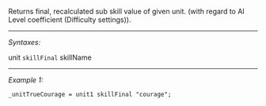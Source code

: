 Returns final, recalculated sub skill value of given unit. (with regard to AI Level coefficient (Difficulty settings)).


---
*Syntaxes:*

unit `skillFinal` skillName

---
*Example 1:*

```sqf
_unitTrueCourage = unit1 skillFinal "courage";
```